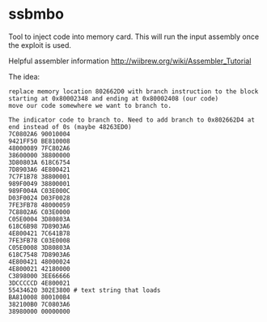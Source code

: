 # ssbmbo

Tool to inject code into memory card. This will run the input assembly once the exploit is used.

Helpful assembler information http://wiibrew.org/wiki/Assembler_Tutorial

The idea:
```
replace memory location 802662D0 with branch instruction to the block starting at 0x80002348 and ending at 0x80002408 (our code)
move our code somewhere we want to branch to.

The indicator code to branch to. Need to add branch to 0x802662D4 at end instead of 0s (maybe 48263ED0)
7C0802A6 90010004
9421FF50 BE810008
48000089 7FC802A6
38600000 38800000
3D80803A 618C6754
7D8903A6 4E800421
7C7F1B78 38800001
989F0049 38800001
989F004A C03E000C
D03F0024 D03F0028
7FE3FB78 48000059
7C8802A6 C03E0000
C05E0004 3D80803A
618C6B98 7D8903A6
4E800421 7C641B78
7FE3FB78 C03E0008
C05E0008 3D80803A
618C7548 7D8903A6
4E800421 48000024
4E800021 42180000
C3898000 3EE66666
3DCCCCCD 4E800021
55434620 302E3800 # text string that loads
BA810008 800100B4
382100B0 7C0803A6
38980000 00000000
```
